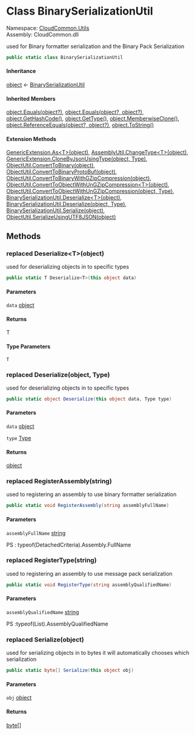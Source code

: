 #  Class BinarySerializationUtil

Namespace: [CloudCommon.Utils](CloudCommon.Utils.md)  
Assembly: CloudCommon.dll  

used for Binary formatter serialization and the Binary Pack Serialization

```csharp
public static class BinarySerializationUtil
```

#### Inheritance

[object](https://learn.microsoft.com/dotnet/api/system.object) ← 
[BinarySerializationUtil](CloudCommon.Utils.BinarySerializationUtil.md)

#### Inherited Members

[object.Equals\(object?\)](https://learn.microsoft.com/dotnet/api/system.object.equals\#system\-object\-equals\(system\-object\)), 
[object.Equals\(object?, object?\)](https://learn.microsoft.com/dotnet/api/system.object.equals\#system\-object\-equals\(system\-object\-system\-object\)), 
[object.GetHashCode\(\)](https://learn.microsoft.com/dotnet/api/system.object.gethashcode), 
[object.GetType\(\)](https://learn.microsoft.com/dotnet/api/system.object.gettype), 
[object.MemberwiseClone\(\)](https://learn.microsoft.com/dotnet/api/system.object.memberwiseclone), 
[object.ReferenceEquals\(object?, object?\)](https://learn.microsoft.com/dotnet/api/system.object.referenceequals), 
[object.ToString\(\)](https://learn.microsoft.com/dotnet/api/system.object.tostring)

#### Extension Methods

[GenericExtension.As<T\>\(object\)](CloudCommon.Extensions.GenericExtension.md\#CloudCommon\_Extensions\_GenericExtension\_As\_\_1\_System\_Object\_), 
[AssemblyUtil.ChangeType<T\>\(object\)](CloudCommon.Utils.AssemblyUtil.md\#CloudCommon\_Utils\_AssemblyUtil\_ChangeType\_\_1\_System\_Object\_), 
[GenericExtension.CloneByJsonUsingType\(object, Type\)](CloudCommon.Extensions.GenericExtension.md\#CloudCommon\_Extensions\_GenericExtension\_CloneByJsonUsingType\_System\_Object\_System\_Type\_), 
[ObjectUtil.ConvertToBinary\(object\)](CloudCommon.Utils.ObjectUtil.md\#CloudCommon\_Utils\_ObjectUtil\_ConvertToBinary\_System\_Object\_), 
[ObjectUtil.ConvertToBinaryProtoBuf\(object\)](CloudCommon.Utils.ObjectUtil.md\#CloudCommon\_Utils\_ObjectUtil\_ConvertToBinaryProtoBuf\_System\_Object\_), 
[ObjectUtil.ConvertToBinaryWithGZipCompression\(object\)](CloudCommon.Utils.ObjectUtil.md\#CloudCommon\_Utils\_ObjectUtil\_ConvertToBinaryWithGZipCompression\_System\_Object\_), 
[ObjectUtil.ConvertToObjectWithUnGZipCompression<T\>\(object\)](CloudCommon.Utils.ObjectUtil.md\#CloudCommon\_Utils\_ObjectUtil\_ConvertToObjectWithUnGZipCompression\_\_1\_System\_Object\_), 
[ObjectUtil.ConvertToObjectWithUnGZipCompression\(object, Type\)](CloudCommon.Utils.ObjectUtil.md\#CloudCommon\_Utils\_ObjectUtil\_ConvertToObjectWithUnGZipCompression\_System\_Object\_System\_Type\_), 
[BinarySerializationUtil.Deserialize<T\>\(object\)](CloudCommon.Utils.BinarySerializationUtil.md\#CloudCommon\_Utils\_BinarySerializationUtil\_Deserialize\_\_1\_System\_Object\_), 
[BinarySerializationUtil.Deserialize\(object, Type\)](CloudCommon.Utils.BinarySerializationUtil.md\#CloudCommon\_Utils\_BinarySerializationUtil\_Deserialize\_System\_Object\_System\_Type\_), 
[BinarySerializationUtil.Serialize\(object\)](CloudCommon.Utils.BinarySerializationUtil.md\#CloudCommon\_Utils\_BinarySerializationUtil\_Serialize\_System\_Object\_), 
[ObjectUtil.SerializeUsingUTF8JSON\(object\)](CloudCommon.Utils.ObjectUtil.md\#CloudCommon\_Utils\_ObjectUtil\_SerializeUsingUTF8JSON\_System\_Object\_)

## Methods

### replaced Deserialize<T\>\(object\)

used for deserializing objects in to specific types

```csharp
public static T Deserialize<T>(this object data)
```

#### Parameters

`data` [object](https://learn.microsoft.com/dotnet/api/system.object)

#### Returns

 T

#### Type Parameters

`T` 

### replaced Deserialize\(object, Type\)

used for deserializing objects in to specific types

```csharp
public static object Deserialize(this object data, Type type)
```

#### Parameters

`data` [object](https://learn.microsoft.com/dotnet/api/system.object)

`type` [Type](https://learn.microsoft.com/dotnet/api/system.type)

#### Returns

 [object](https://learn.microsoft.com/dotnet/api/system.object)

### replaced RegisterAssembly\(string\)

used to registering an assembly to use binary formatter serialization

```csharp
public static void RegisterAssembly(string assemblyFullName)
```

#### Parameters

`assemblyFullName` [string](https://learn.microsoft.com/dotnet/api/system.string)

PS : typeof(DetachedCriteria).Assembly.FullName

### replaced RegisterType\(string\)

used to registering an assembly to use message pack serialization

```csharp
public static void RegisterType(string assemblyQualifiedName)
```

#### Parameters

`assemblyQualifiedName` [string](https://learn.microsoft.com/dotnet/api/system.string)

PS :typeof(List).AssemblyQualifiedName

### replaced Serialize\(object\)

used for serializing objects in to bytes it will automatically chooses which serialization

```csharp
public static byte[] Serialize(this object obj)
```

#### Parameters

`obj` [object](https://learn.microsoft.com/dotnet/api/system.object)

#### Returns

 [byte](https://learn.microsoft.com/dotnet/api/system.byte)\[\]

